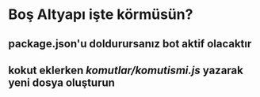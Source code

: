 Boş Altyapı işte körmüsün? 
===========================


package.json'u doldurursanız bot aktif olacaktır
------------------------------------------------
kokut eklerken *komutlar/komutismi.js* yazarak yeni dosya oluşturun
-----------------------------------------------------------------
